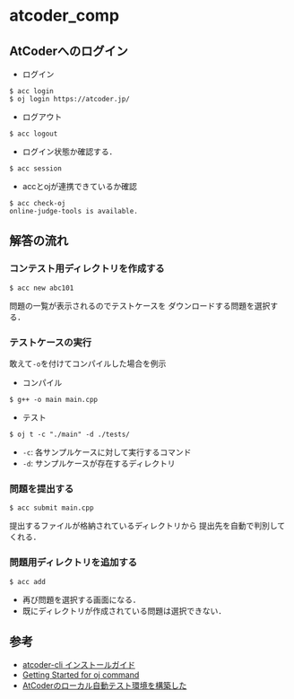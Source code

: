 # atcoder_comp

## AtCoderへのログイン
- ログイン
```
$ acc login
$ oj login https://atcoder.jp/
```
- ログアウト
```
$ acc logout
```
- ログイン状態か確認する．
```
$ acc session
```
- accとojが連携できているか確認
```
$ acc check-oj
online-judge-tools is available.
```

## 解答の流れ
### コンテスト用ディレクトリを作成する
```
$ acc new abc101
```
問題の一覧が表示されるのでテストケースを
ダウンロードする問題を選択する．

### テストケースの実行
敢えて`-o`を付けてコンパイルした場合を例示
- コンパイル
```
$ g++ -o main main.cpp
```
- テスト
```
$ oj t -c "./main" -d ./tests/
```
- `-c`: 各サンプルケースに対して実行するコマンド
- `-d`: サンプルケースが存在するディレクトリ

### 問題を提出する
```
$ acc submit main.cpp
```
提出するファイルが格納されているディレクトリから
提出先を自動で判別してくれる．

### 問題用ディレクトリを追加する
```
$ acc add
```
- 再び問題を選択する画面になる．
- 既にディレクトリが作成されている問題は選択できない．

## 参考
- [atcoder-cli インストールガイド](http://tatamo.81.la/blog/2018/12/07/atcoder-cli-installation-guide/)
- [Getting Started for oj command](https://github.com/online-judge-tools/oj/blob/master/docs/getting-started.ja.md)
- [AtCoderのローカル自動テスト環境を構築した](https://writerman.hatenablog.jp/entry/2021/12/16/000655)
